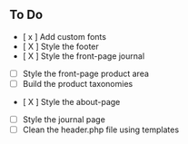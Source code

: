 ## To Do

- [ x ] Add custom fonts
- [ X ] Style the footer
- [ X ] Style the front-page journal
- [ ] Style the front-page product area
- [ ] Build the product taxonomies
- [ X ] Style the about-page
- [ ] Style the journal page
- [ ] Clean the header.php file using templates
